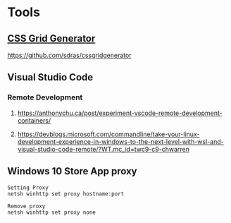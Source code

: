 # Tools

 ## [CSS Grid Generator](https://cssgrid-generator.netlify.com/)
 https://github.com/sdras/cssgridgenerator

## Visual Studio Code

### Remote Development

1. https://anthonychu.ca/post/experiment-vscode-remote-development-containers/

2. https://devblogs.microsoft.com/commandline/take-your-linux-development-experience-in-windows-to-the-next-level-with-wsl-and-visual-studio-code-remote/?WT.mc_id=twc9-c9-chwarren

## Windows 10 Store App proxy

```
Setting Proxy
netsh winhttp set proxy hostname:port

Remove proxy
netsh winhttp set proxy none
```